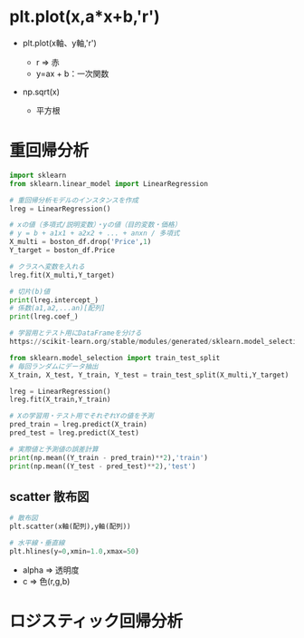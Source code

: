 # plt.plot(x,a*x+b,'r')

- plt.plot(x軸、y軸,'r')
    - r => 赤
    - y=ax + b：一次関数

- np.sqrt(x)
    - 平方根

# 重回帰分析
```python
import sklearn
from sklearn.linear_model import LinearRegression

# 重回帰分析モデルのインスタンスを作成
lreg = LinearRegression()

# xの値（多項式/説明変数）・yの値（目的変数・価格）
# y = b + a1x1 + a2x2 + ... + anxn / 多項式
X_multi = boston_df.drop('Price',1)
Y_target = boston_df.Price

# クラスへ変数を入れる
lreg.fit(X_multi,Y_target)

# 切片(b)値
print(lreg.intercept_)
# 係数(a1,a2,...an)[配列]
print(lreg.coef_)

# 学習用とテスト用にDataFrameを分ける
https://scikit-learn.org/stable/modules/generated/sklearn.model_selection.train_test_split.html

from sklearn.model_selection import train_test_split
# 毎回ランダムにデータ抽出
X_train, X_test, Y_train, Y_test = train_test_split(X_multi,Y_target)

lreg = LinearRegression()
lreg.fit(X_train,Y_train)

# Xの学習用・テスト用でそれぞれYの値を予測
pred_train = lreg.predict(X_train)
pred_test = lreg.predict(X_test)

# 実際値と予測値の誤差計算
print(np.mean((Y_train - pred_train)**2),'train')
print(np.mean((Y_test - pred_test)**2),'test')


```


## scatter 散布図

```python
# 散布図
plt.scatter(x軸(配列),y軸(配列))

# 水平線・垂直線
plt.hlines(y=0,xmin=1.0,xmax=50)

```
- alpha => 透明度
- c => 色(r,g,b)


# ロジスティック回帰分析


